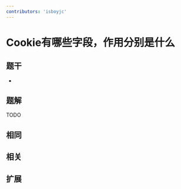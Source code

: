 ```yaml
---
contributors: 'isboyjc'
---
```


# Cookie有哪些字段，作用分别是什么

## 题干

- 



## 题解

<!-- ::: details 点我查看题解 -->

  TODO

<!-- ::: -->



## 相同


## 相关


## 扩展


